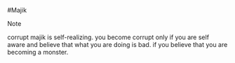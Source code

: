 #Majik

> [!note]
> corrupt majik is self-realizing. you become corrupt only if you are self aware and believe that what you are doing is bad. if you believe that you are becoming a monster.


